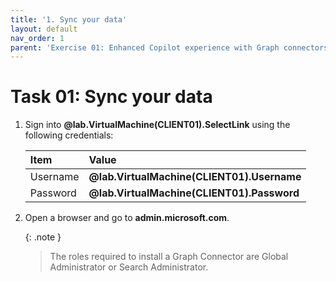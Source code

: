 ```yaml
---
title: '1. Sync your data'
layout: default
nav_order: 1
parent: 'Exercise 01: Enhanced Copilot experience with Graph connectors'
---
```


# Task 01: Sync your data

1. Sign into **@lab.VirtualMachine(CLIENT01).SelectLink** using the following credentials:

	| Item | Value |
 	|:---------|:---------|
  	| Username | **@lab.VirtualMachine(CLIENT01).Username** |
  	| Password | **@lab.VirtualMachine(CLIENT01).Password** |

1. Open a browser and go to **admin.microsoft.com**.

	{: .note }
	> The roles required to install a Graph Connector are Global Administrator or Search Administrator.

